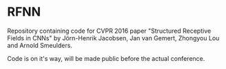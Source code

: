 # RFNN

Repository containing code for CVPR 2016 paper "Structured Receptive Fields in CNNs" by Jörn-Henrik Jacobsen, Jan van Gemert, Zhongyou Lou and Arnold Smeulders. 

Code is on it's way, will be made public before the actual conference.
